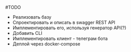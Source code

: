 #TODO

* Реализовать базу
* Спроектировать и описать в swagger REST API
* Имплементировать его, используя генератор API(?)
* Добавить CLI
* Имплементировать клиент - телеграм бота
* Деплой через docker-compose